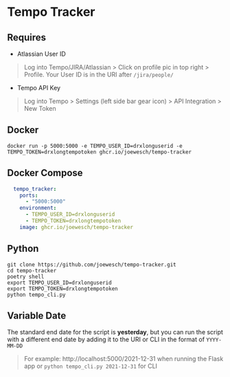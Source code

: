 # Tempo Tracker

## Requires

- Atlassian User ID

> Log into Tempo/JIRA/Atlassian > Click on profile pic in top right > Profile. Your User ID is in the URI after `/jira/people/`

- Tempo API Key

> Log into Tempo > Settings (left side bar gear icon) > API Integration > New Token

## Docker

```
docker run -p 5000:5000 -e TEMPO_USER_ID=drxlonguserid -e TEMPO_TOKEN=drxlongtempotoken ghcr.io/joewesch/tempo-tracker
```

## Docker Compose

```yaml
  tempo_tracker:
    ports:
      - "5000:5000"
    environment:
      - TEMPO_USER_ID=drxlonguserid
      - TEMPO_TOKEN=drxlongtempotoken
    image: ghcr.io/joewesch/tempo-tracker
```

## Python

```
git clone https://github.com/joewesch/tempo-tracker.git
cd tempo-tracker
poetry shell
export TEMPO_USER_ID=drxlonguserid
export TEMPO_TOKEN=drxlongtempotoken
python tempo_cli.py
``` 

## Variable Date

The standard end date for the script is **yesterday**, but you can run the script with a different end date by adding it to the URI or CLI in the format of `YYYY-MM-DD`

> For example: http://localhost:5000/2021-12-31 when running the Flask app or `python tempo_cli.py 2021-12-31` for CLI
